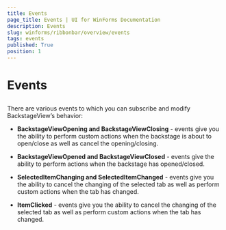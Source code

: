 ```yaml
---
title: Events
page_title: Events | UI for WinForms Documentation
description: Events
slug: winforms/ribbonbar/overview/events
tags: events
published: True
position: 1
---
```


# Events



## 

There are various events to which you can subscribe and modify BackstageView’s behavior:

* __BackstageViewOpening and BackstageViewClosing__ - events give you the ability to perform custom actions when the backstage
			  	is about to open/close as well as cancel the opening/closing.

* __BackstageViewOpened and BackstageViewClosed__ - events give the ability
           to perform actions when the backstage has opened/closed.

* __SelectedItemChanging and SelectedItemChanged__ - events give you the ability to cancel the changing of the selected tab 
			  	as well as perform custom actions when the tab has changed.

* __ItemClicked__ - events give you the ability to cancel the changing of the selected tab as well as perform custom actions when
			  	the tab has changed.
